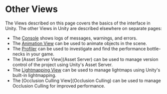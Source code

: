 Other Views
===========


The Views described on this page covers the basics of the interface in Unity. The other Views in Unity are described elsewhere on separate pages:

* The [Console](Console) shows logs of messages, warnings, and errors.
* The [Animation View](Animation) can be used to animate objects in the scene.
* The [Profiler](Profiler) can be used to investigate and find the performance bottle-necks in your game.
* The [Asset Server View](Asset Server) can be used to manage version control of the project using Unity's Asset Server.
* The [Lightmapping View](Lightmapping) can be used to manage lightmaps using Unity's built-in lightmapping.
* The [Occlusion Culling View](Occlusion Culling) can be used to manage Occlusion Culling for improved performance.

